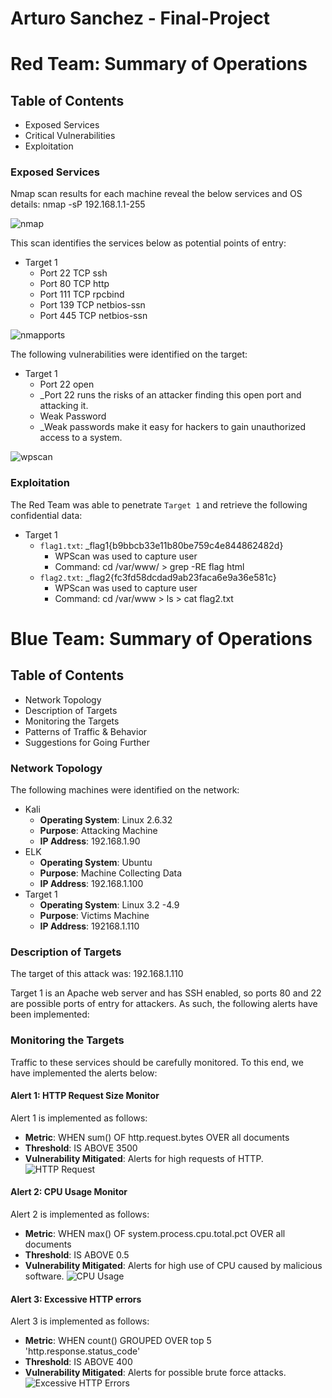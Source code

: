 # Arturo Sanchez - Final-Project

# Red Team: Summary of Operations

## Table of Contents
- Exposed Services
- Critical Vulnerabilities
- Exploitation

### Exposed Services

Nmap scan results for each machine reveal the below services and OS details:
nmap -sP 192.168.1.1-255

![nmap](https://user-images.githubusercontent.com/77302201/129827939-04b49b80-afa1-4456-bb61-9ef892ee5947.png)


This scan identifies the services below as potential points of entry:
- Target 1
  - Port 22 TCP ssh
  - Port 80 TCP http
  - Port 111 TCP rpcbind
  - Port 139 TCP netbios-ssn
  - Port 445 TCP netbios-ssn 

![nmapports](https://user-images.githubusercontent.com/77302201/129829554-69e288cf-f0b5-4f59-9a3e-61f5f51ddd32.png)

The following vulnerabilities were identified on the target:
- Target 1
  - Port 22 open
  - _Port 22 runs the risks of an attacker finding this open port and attacking it. 
  - Weak Password
  - _Weak passwords make it easy for hackers to gain unauthorized access to a system.

![wpscan](https://user-images.githubusercontent.com/77302201/129994784-9c1307cc-d771-4b78-9278-3a439e8d88a9.png)

### Exploitation

The Red Team was able to penetrate `Target 1` and retrieve the following confidential data:
- Target 1
  - `flag1.txt`: _flag1{b9bbcb33e11b80be759c4e844862482d}
      - WPScan was used to capture user
      - Command: cd /var/www/ > grep -RE flag html 
  - `flag2.txt`: _flag2{fc3fd58dcdad9ab23faca6e9a36e581c}
      - WPScan was used to capture user 
      - Command: cd /var/www > ls > cat flag2.txt



# Blue Team: Summary of Operations

## Table of Contents
- Network Topology
- Description of Targets
- Monitoring the Targets
- Patterns of Traffic & Behavior
- Suggestions for Going Further

### Network Topology

The following machines were identified on the network:
- Kali
  - **Operating System**: Linux 2.6.32
  - **Purpose**: Attacking Machine
  - **IP Address**: 192.168.1.90
- ELK
  - **Operating System**: Ubuntu
  - **Purpose**: Machine Collecting Data
  - **IP Address**: 192.168.1.100
- Target 1
  - **Operating System**: Linux 3.2 -4.9
  - **Purpose**: Victims Machine
  - **IP Address**: 192168.1.110

### Description of Targets

The target of this attack was: 192.168.1.110

Target 1 is an Apache web server and has SSH enabled, so ports 80 and 22 are possible ports of entry for attackers. As such, the following alerts have been implemented:

### Monitoring the Targets

Traffic to these services should be carefully monitored. To this end, we have implemented the alerts below:

#### Alert 1: HTTP Request Size Monitor

Alert 1 is implemented as follows:
  - **Metric**: WHEN sum() OF http.request.bytes OVER all documents
  - **Threshold**: IS ABOVE 3500
  - **Vulnerability Mitigated**: Alerts for high requests of HTTP.
![HTTP Request](https://user-images.githubusercontent.com/77302201/130006612-b5254358-a540-464e-93b4-ce8e1ff0ee2e.png)

#### Alert 2: CPU Usage Monitor
Alert 2 is implemented as follows:
  - **Metric**: WHEN max() OF system.process.cpu.total.pct OVER all documents
  - **Threshold**: IS ABOVE 0.5
  - **Vulnerability Mitigated**: Alerts for high use of CPU caused by malicious software.
![CPU Usage](https://user-images.githubusercontent.com/77302201/130006204-b0771443-8456-4f80-8807-02c43e55dc83.png)

#### Alert 3: Excessive HTTP errors
Alert 3 is implemented as follows:
  - **Metric**: WHEN count() GROUPED OVER top 5 'http.response.status_code' 
  - **Threshold**: IS ABOVE 400
  - **Vulnerability Mitigated**: Alerts for possible brute force attacks.
![Excessive HTTP Errors](https://user-images.githubusercontent.com/77302201/130006852-bb13c0a0-f207-4ebb-a79d-597513f1b867.png)


